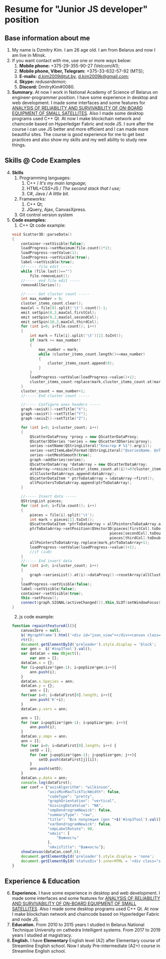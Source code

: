 # Resume for "Junior JS developer" position
## Base information about me
1. My name is Dzmitry Kim. I am 26 age old. I am from Belarus and now I am live in Minsk.
2. If you want contact with me, use one or more ways below:
    1. **Mobile phone:** +375-29-355-90-27 (Velcom/A1);
    2. **Mobile phone, Viber, Telegram:** +375-33-632-57-92 (MTS);
    3. **E-mails:** d.kim2009@tut.by, d.kim2009k@gmail.com;
    4. **Skype:** *reduserdemon*;
    5. **Discord:** DmitryKim#0080.
3. **Summary.** At now I work in National Academy of Science of Belarus on engineer-programmer position. I have some experience in desktop and web development. I made some interfaces and some features for [ANALYSIS OF RELIABILITY 
AND SURVIVABILITY OF ON-BOARD EQUIPMENT OF SMALL SATELLITES](https://journals.ssau.ru/index.php/vestnik/article/view/5624). Also I made some desktop programs used C++ Qt. At now I make blockchain network and chaincode based on Hyperledger Fabric and node JS. I sure after the course i can use JS better and more efficient and I can made more beautiful sites. The course is good experience for me to get best practices and also show my skills and my well ability to study new things.
## Skills @ Code Examples
4. **Skills**
    1. Programming languages:
        1. C++ / *It's my main language;*
        2. HTML+CSS+JS / *The second stack that I use;*
        3. C#, Java / *A little bit.*
    2. Frameworks:
        1. C++ Qt;
        2. JQuery, Ajax, CanvasXpress.
    3. Git control version system
5. **Code examples:**
    1. C++ Qt code example:
    ```cpp
    void Scatter3D::parseData()
    {
        container->setVisible(false);
        loadProgress->setMaximum(file.count()*2);
        loadProgress->setValue(1);
        loadProgress->setVisible(true);
        label->setVisible(true);
        //----- file edit -----
        while (file.last()=="")
            file.removeLast();
        //----- end file edit -----
        removeAllSeries();

        //----- Get cluster count -----
        int max_number = 0;
        cluster_items_count.clear();
        maxCol = file[0].split('\t').count()-1;
        emit setSpin(8,2,maxCol,firstCol);
        emit setSpin(9,2,maxCol,secondCol);
        emit setSpin(10,2,maxCol,thirdCol);
        for (int i=0; i<file.count(); i++)
        {
            int mark = file[i].split('\t')[1].toInt();
            if (mark >= max_number)
            {
                max_number = mark;
                while (cluster_items_count.length()<=max_number)
                {
                    cluster_items_count.append(0);
                }
            }
            loadProgress->setValue(loadProgress->value()+1);
            cluster_items_count.replace(mark,cluster_items_count.at(mark)+1);
        }
        cluster_count = max_number+1;
        //----- End cluster count -----

        //----- Configure axes headers -----
        graph->axisX()->setTitle("X");
        graph->axisY()->setTitle("Y");
        graph->axisZ()->setTitle("Z");

        for (int i=0; i<cluster_count; i++)
        {
            QScatterDataProxy *proxy = new QScatterDataProxy;
            QScatter3DSeries *series = new QScatter3DSeries(proxy);
            series->setName(QStringLiteral("Кластер # %1").arg(i));
            series->setItemLabelFormat(QStringLiteral("@seriesName. @xTitle: @xLabel @yTitle: @yLabel @zTitle: @zLabel"));
            series->setMeshSmooth(true);
            graph->addSeries(series);
            QScatterDataArray *dataArray = new QScatterDataArray;
            dataArray->resize(cluster_items_count.at(i)!=0?cluster_items_count.at(i):1);
            allClusterDataArrays.append(dataArray);
            QScatterDataItem * ptrToDataArray = &dataArray->first();
            allPointersToDataArray.append(ptrToDataArray);
        }

        //----- Insert data -----
        QStringList pieces;
        for (int i=0; i<file.count(); i++)
        {
            pieces = file[i].split('\t');
            int mark = pieces[1].toInt();
            QScatterDataItem *ptrToDataArray = allPointersToDataArray.at(mark);
            ptrToDataArray->setPosition(QVector3D(pieces[firstCol].toDouble(),
                                                pieces[secondCol].toDouble(),
                                                pieces[thirdCol].toDouble()));
            allPointersToDataArray.replace(mark,ptrToDataArray+1);
            loadProgress->setValue(loadProgress->value()+1);
            //if (i=0)
        }
        //----- End insert data
        for (int i=0; i<cluster_count; i++)
        {
            graph->seriesList().at(i)->dataProxy()->resetArray(allClusterDataArrays.at(i));
        }
        loadProgress->setVisible(false);
        label->setVisible(false);
        container->setVisible(true);
        this->setFocus();
        connect(graph,SIGNAL(activeChanged()),this,SLOT(setWindowFocus()));
    }
    ```
    2. js code example:
    ```javascript
    function repaintFeatureAll(){
        canvasZero = null;
        $('#graphFrame').html('<div id="json_view"></div><canvas class="canvas0" id="canvas0">');
        rtr();
        document.getElementById('preloader').style.display = 'block';
        var gen =  $('#inp3Tool').val();
        var dataCan = new Object();
            var ann = [];
        dataCan.x = {};
        for (i=popSize*(gen-1); i<popSize*gen;i++){
            ann.push(i);
        }
        dataCan.x.Species = ann;
        dataCan.y = {};
            ann = [];
        for(var i=0; i<dataFirst[0].length; i++){
            ann.push('K'+i);
        }
        dataCan.y.vars = ann;

        ann = [];
        for (var i=popSize*(gen-1); i<popSize*gen; i++){
            ann.push(i);
        }
        dataCan.y.smps = ann;
        ann = [];
        for (var i=0; i<dataFirst[0].length; i++) {
            setD = [];
            for (var j=popSize*(gen-1); j<popSize*gen; j++){
                setD.push(dataFirst[j][i]);
            }
            ann.push(setD);
        }
        dataCan.y.data = ann;
        console.log(dataFirst);
        var conf = {"axisAlgorithm": "wilkinson",
                    "axisMinMaxTickTickWidth": false,
                    "codeType": "pretty",
                    "graphOrientation": "vertical",
                    "missingDataValue": "NA",
                    "smpDendrogramNewick": false,
                    "summaryType": "raw",
                    "title": "Вся популяция (gen "+$('#inp3Tool').val()+")",
                    "varDendrogramNewick": false,
                    "smpLabelRotate": 90,
                    "xAxis": [
                        "Важность"
                    ],
                    "xAxisTitle": "Важность"};
        showCanvas(dataCan,conf,0); 
        document.getElementById('preloader').style.display = 'none';
        document.getElementById('statusDiv').innerHTML = '<div class="statusText">'+'FSGUI'+'</div><div class="statusSeparator">|</div><div class="statusText">'+'Вся популяция'+'</div><div class="statusSeparator">|</div><div class="statusText">'+'Генерация '+$('#inp3Tool').val()+' из '+maxStep+'</div>';
    }
    ```
## Experience & Education
6. **Experience.** I have some experience in desktop and web development. I made some interfaces and some features for [ANALYSIS OF RELIABILITY 
AND SURVIVABILITY OF ON-BOARD EQUIPMENT OF SMALL SATELLITES](https://journals.ssau.ru/index.php/vestnik/article/view/5624). Also I made some desktop programs used C++ Qt. At now I make blockchain network and chaincode based on Hyperledger Fabric and node JS. 
7. **Education.** From 2010 to 2015 years I studied in Belarus National Technique University on cathedra Intelligent systems. From 2017 to 2019 years I studied at magistracy.
8. **English.** I have **Elementary** English level (A2) after Elementary course of Streamline English school. Now I study Pre-intermediate (A2+) course in Streamline English school. 